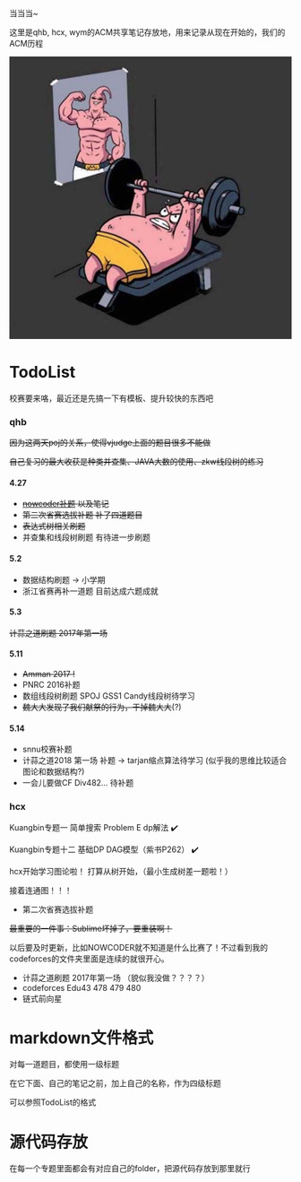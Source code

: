 当当当~

这里是qhb, hcx, wym的ACM共享笔记存放地，用来记录从现在开始的，我们的ACM历程

![Figure1](https://github.com/qhb1001/For-that-dream/blob/master/Figure1.jpg)

# TodoList

校赛要来咯，最近还是先搞一下有模板、提升较快的东西吧

### qhb

~~因为这两天poj的关系，使得vjudge上面的题目很多不能做~~

~~自己复习的最大收获是种类并查集、JAVA大数的使用、zkw线段树的练习~~

#### 4.27

* ~~[nowcoder补题](https://www.nowcoder.com/acm/contest/84#question) 以及笔记~~
* ~~第二次省赛选拔补题    补了四道题目~~
* ~~表达式树相关刷题~~
* 并查集和线段树刷题    有待进一步刷题

#### 5.2

* 数据结构刷题 ->  小学期
* 浙江省赛再补一道题   目前达成六题成就

#### 5.3

~~计蒜之道刷题   2017年第一场~~

#### 5.11

* ~~Amman 2017 !~~
* PNRC 2016补题
* 数组线段树刷题    SPOJ GSS1 Candy线段树待学习
* ~~魏大大发现了我们献祭的行为，干掉魏大大~~(?)

#### 5.14

* snnu校赛补题
* 计蒜之道2018 第一场 补题  -> tarjan缩点算法待学习  (似乎我的思维比较适合图论和数据结构?)
* 一会儿要做CF Div482… 待补题

### hcx

Kuangbin专题一 简单搜索 Problem E dp解法   :heavy_check_mark:

Kuangbin专题十二 基础DP DAG模型（紫书P262） :heavy_check_mark:

hcx开始学习图论啦！
打算从树开始，（最小生成树差一题啦！）

接着连通图！！！

* 第二次省赛选拔补题

~~最重要的一件事：Sublime坏掉了，要重装啊！~~

以后要及时更新，比如NOWCODER就不知道是什么比赛了！不过看到我的codeforces的文件夹里面是连续的就很开心。

* 计蒜之道刷题   2017年第一场 （貌似我没做？？？？）
* codeforces Edu43 478 479 480
* 链式前向星

# markdown文件格式

对每一道题目，都使用一级标题

在它下面、自己的笔记之前，加上自己的名称，作为四级标题

可以参照TodoList的格式

# 源代码存放

在每一个专题里面都会有对应自己的folder，把源代码存放到那里就行

